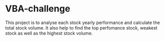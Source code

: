 # VBA-challenge

This project is to analyse each stock yearly performance and calculate the total stock volume.
It also help to find the top perfomance stock, weakest stock as well as the highest stock volume.
